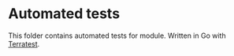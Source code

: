 # Automated tests

This folder contains automated tests for module. Written in Go with [Terratest](https://terratest.gruntwork.io/). 